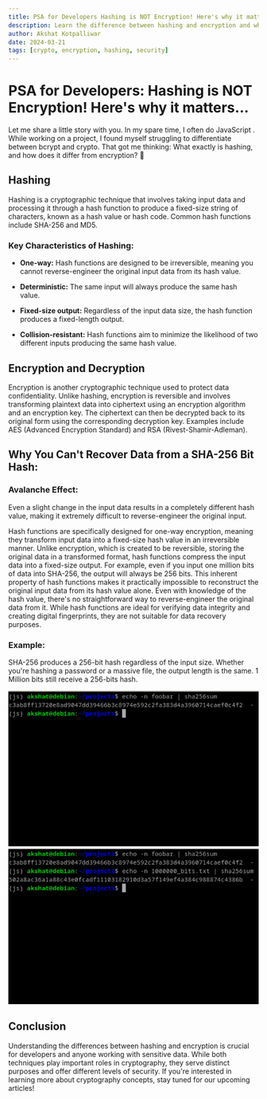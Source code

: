 ```yaml
---
title: PSA for Developers Hashing is NOT Encryption! Here's why it matters...
description: Learn the difference between hashing and encryption and why you can't recover data from a SHA-256 bit hash.
author: Akshat Kotpalliwar
date: 2024-03-21
tags: [crypto, encryption, hashing, security]
---
```


# PSA for Developers: Hashing is NOT Encryption! Here's why it matters...

Let me share a little story with you. In my spare time, I often do JavaScript . While working on a project, I found myself struggling to differentiate between bcrypt and crypto. That got me thinking: What exactly is hashing, and how does it differ from encryption? 🤔

## Hashing

Hashing is a cryptographic technique that involves taking input data and processing it through a hash function to produce a fixed-size string of characters, known as a hash value or hash code. Common hash functions include SHA-256 and MD5. 

### Key Characteristics of Hashing:

- **One-way:** Hash functions are designed to be irreversible, meaning you cannot reverse-engineer the original input data from its hash value.
  
- **Deterministic:** The same input will always produce the same hash value.
  
- **Fixed-size output:** Regardless of the input data size, the hash function produces a fixed-length output.
  
- **Collision-resistant:** Hash functions aim to minimize the likelihood of two different inputs producing the same hash value.

## Encryption and Decryption

Encryption is another cryptographic technique used to protect data confidentiality. Unlike hashing, encryption is reversible and involves transforming plaintext data into ciphertext using an encryption algorithm and an encryption key. The ciphertext can then be decrypted back to its original form using the corresponding decryption key. Examples include AES (Advanced Encryption Standard) and RSA (Rivest-Shamir-Adleman).

## Why You Can't Recover Data from a SHA-256 Bit Hash:

### Avalanche Effect:

Even a slight change in the input data results in a completely different hash value, making it extremely difficult to reverse-engineer the original input.

Hash functions are specifically designed for one-way encryption, meaning they transform input data into a fixed-size hash value in an irreversible manner. Unlike encryption, which is created to be reversible, storing the original data in a transformed format, hash functions compress the input data into a fixed-size output. For example, even if you input one million bits of data into SHA-256, the output will always be 256 bits. This inherent property of hash functions makes it practically impossible to reconstruct the original input data from its hash value alone. Even with knowledge of the hash value, there's no straightforward way to reverse-engineer the original data from it. While hash functions are ideal for verifying data integrity and creating digital fingerprints, they are not suitable for data recovery purposes.

### Example:

SHA-256 produces a 256-bit hash regardless of the input size. Whether you're hashing a password or a massive file, the output length is the same. 1 Million bits still receive a 256-bits hash.

![SHA-256 Example](/public/2024-03-21/foo.png) ![SHA-256 Example](/public/2024-03-21/1mil.png)

## Conclusion

Understanding the differences between hashing and encryption is crucial for developers and anyone working with sensitive data. While both techniques play important roles in cryptography, they serve distinct purposes and offer different levels of security. If you're interested in learning more about cryptography concepts, stay tuned for our upcoming articles!
